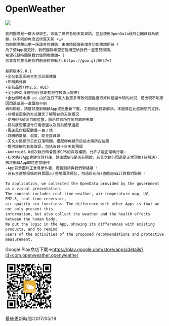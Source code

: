 # OpenWeather
<img src="Screenshot/demo.gif" width="300">

```
我們團隊是一群大學學生，收集了世界各地天氣資訊，並且使用OpenData政府公開資料為依據，以不同的角度去欣賞天氣 ☀☁☂
目前團隊釋出第一版讓各位體驗，未來陸續會新增各功能盡請期待 !
為了使App能更好，我們團隊希望您能撥空給我們一些意見回饋，
希望花點時間幫我們做問卷謝謝= )
您寶貴的意見是我們創造的原動力:https://goo.gl/GK57v7

最新版本2.0.1
☀全台氣溫圖結合生活品質建議
☀即時紫外線
☀空氣品質(PM2.5、AQI)
☀全台PM2.5俯視圖(感謝藍爸在技術上提供)
☀全台即時水庫 ps.由於近日下載人數眾多導致伺服器撈取資料延遲卡頓的狀況，若出現不明原因閃退或是一直讀取不到
資料問題，請嘗試重新開啟App或是重新下載，工程師近日會解決，本團隊在此感謝您的支持。
-以視覺圖像的方式讓您了解現在的天氣概況
-使用GPS偵測目前位置，顯示目前所在地的即時天氣
-目前狀況掌握今日高低溫以及目前體感溫度
-風速風向搭配動畫一目了然
-詳細的氣壓、濕度、能見度資訊
-天文方面顯示日出日落時間，搭配仰角顯示目前太陽所在位置
-提供詳細的氣象資訊，包括五日十日天氣預報
-Android6.0初次執行時會要求GPS的存取權限，允許才能正常執行哦~
-初次執行App會建立資料庫，請確認GPS是否有開啟，若首次執行閃退是正常現象(待解決)，再次開啟App即可正常運作
-App背景圖片正急尋原作者，若看到請與我們聯絡哦 !
-若有合適想投稿的背景圖示(各地風景極佳，勿過於花俏)也歡迎mail與我們聯絡 !

To application, we collected the OpenData provided by the government as a visual presentation. 
The content includes real-time weather, air temperature map, UV, PM2.5, real-time reservoir, 
air quality six functions. The difference with other Apps is that we not only present this 
information, but also collect the weather and the health effects between the human body. 
We put the logic in the App, showing its differences with existing products, and to remind 
users of the activities of the proposed recommendations and protective measurement.
```
Google Play商店下載=>https://play.google.com/store/apps/details?id=com.openweather.openweather

<img src="Screenshot/QRcode.jpg" width="150">

最後更新時間:2017/05/18
